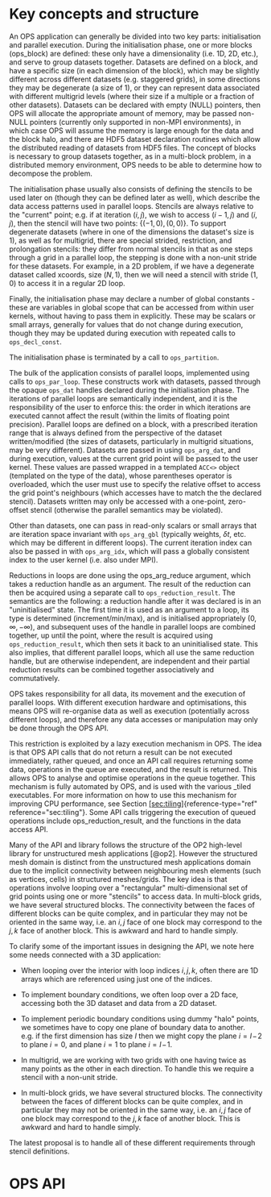 # Key concepts and structure

An OPS application can generally be divided into two key parts:
initialisation and parallel execution. During the initialisation phase,
one or more blocks (ops_block) are defined: these only have a dimensionality (i.e. 1D, 2D, etc.), and serve to group datasets together. Datasets are defined on a
block, and have a specific size (in each dimension of the block), which
may be slightly different across different datasets (e.g. staggered
grids), in some directions they may be degenerate (a size of 1), or they
can represent data associated with different multigrid levels (where
their size if a multiple or a fraction of other datasets). Datasets can
be declared with empty (NULL) pointers, then OPS will allocate the
appropriate amount of memory, may be passed non-NULL pointers (currently
only supported in non-MPI environments), in which case OPS will assume
the memory is large enough for the data and the block halo, and there
are HDF5 dataset declaration routines which allow the distributed
reading of datasets from HDF5 files. The concept of blocks is necessary
to group datasets together, as in a multi-block problem, in a
distributed memory environment, OPS needs to be able to determine how to
decompose the problem.

The initialisation phase usually also consists of defining the stencils
to be used later on (though they can be defined later as well), which
describe the data access patterns used in parallel loops. Stencils are
always relative to the "current" point; e.g. if at iteration $(i,j)$, we
wish to access $(i{-}1,j)$ and $(i,j)$, then the stencil will have two
points: $\{(-1, 0), (0, 0)\}$. To support degenerate datasets (where in
one of the dimensions the dataset's size is 1), as well as for
multigrid, there are special strided, restriction, and prolongation
stencils: they differ from normal stencils in that as one steps through
a grid in a parallel loop, the stepping is done with a non-unit stride
for these datasets. For example, in a 2D problem, if we have a
degenerate dataset called xcoords, size $(N,1)$, then we will need a
stencil with stride $(1,0)$ to access it in a regular 2D loop.

Finally, the initialisation phase may declare a number of global
constants - these are variables in global scope that can be accessed
from within user kernels, without having to pass them in explicitly.
These may be scalars or small arrays, generally for values that do not
change during execution, though they may be updated during execution
with repeated calls to `ops_decl_const`.

The initialisation phase is terminated by a call to `ops_partition`.

The bulk of the application consists of parallel loops, implemented
using calls to `ops_par_loop`. These constructs work with datasets,
passed through the opaque `ops_dat` handles declared during the
initialisation phase. The iterations of parallel loops are semantically
independent, and it is the responsibility of the user to enforce this:
the order in which iterations are executed cannot affect the result
(within the limits of floating point precision). Parallel loops are
defined on a block, with a prescribed iteration range that is always
defined from the perspective of the dataset written/modified (the sizes
of datasets, particularly in multigrid situations, may be very
different). Datasets are passed in using `ops_arg_dat`, and during
execution, values at the current grid point will be passed to the user
kernel. These values are passed wrapped in a templated `ACC<>` object
(templated on the type of the data), whose parentheses operator is
overloaded, which the user must use to specify the relative offset to
access the grid point's neighbours (which accesses have to match the the
declared stencil). Datasets written may only be accessed with a
one-point, zero-offset stencil (otherwise the parallel semantics may be
violated).

Other than datasets, one can pass in read-only scalars or small arrays
that are iteration space invariant with `ops_arg_gbl` (typically
weights, $\delta t$, etc. which may be different in different loops).
The current iteration index can also be passed in with `ops_arg_idx`,
which will pass a globally consistent index to the user kernel (i.e.
also under MPI).

Reductions in loops are done using the ops_arg_reduce argument, which
takes a reduction handle as an argument. The result of the reduction can
then be acquired using a separate call to `ops_reduction_result`. The
semantics are the following: a reduction handle after it was declared is
in an "uninitialised" state. The first time it is used as an argument to
a loop, its type is determined (increment/min/max), and is initialised
appropriately $(0,\infty,-\infty)$, and subsequent uses of the handle in
parallel loops are combined together, up until the point, where the
result is acquired using `ops_reduction_result`, which then sets it back
to an uninitialised state. This also implies, that different parallel
loops, which all use the same reduction handle, but are otherwise
independent, are independent and their partial reduction results can be
combined together associatively and commutatively.

OPS takes responsibility for all data, its movement and the execution of
parallel loops. With different execution hardware and optimisations,
this means OPS will re-organise data as well as execution (potentially
across different loops), and therefore any data accesses or manipulation
may only be done through the OPS API.

This restriction is exploited by a lazy execution mechanism in OPS. The
idea is that OPS API calls that do not return a result can be not
executed immediately, rather queued, and once an API call requires
returning some data, operations in the queue are executed, and the
result is returned. This allows OPS to analyse and optimise operations
in the queue together. This mechanism is fully automated by OPS, and is
used with the various \_tiled executables. For more information on how
to use this mechanism for improving CPU performance, see Section
[\[sec:tiling\]](#sec:tiling){reference-type="ref"
reference="sec:tiling"}. Some API calls triggering the execution of
queued operations include ops_reduction_result, and the functions in the
data access API.


Many of the API and library follows the structure of the OP2 high-level
library for unstructured mesh applications [@op2]. However the
structured mesh domain is distinct from the unstructured mesh
applications domain due to the implicit connectivity between
neighbouring mesh elements (such as vertices, cells) in structured
meshes/grids. The key idea is that operations involve looping over a
"rectangular" multi-dimensional set of grid points using one or more
"stencils" to access data. In multi-block grids, we have several
structured blocks. The connectivity between the faces of different
blocks can be quite complex, and in particular they may not be oriented
in the same way, i.e. an $i,j$ face of one block may correspond to the
$j,k$ face of another block. This is awkward and hard to handle simply.

To clarify some of the important issues in designing the API, we note
here some needs connected with a 3D application:

-   When looping over the interior with loop indices $i,j,k$, often
    there are 1D arrays which are referenced using just one of the
    indices.

-   To implement boundary conditions, we often loop over a 2D face,
    accessing both the 3D dataset and data from a 2D dataset.

-   To implement periodic boundary conditions using dummy "halo" points,
    we sometimes have to copy one plane of boundary data to another.
    e.g. if the first dimension has size $I$ then we might copy the
    plane $i=I\!-\!2$ to plane $i=0$, and plane $i=1$ to plane
    $i=I\!-\!1$.

-   In multigrid, we are working with two grids with one having twice as
    many points as the other in each direction. To handle this we
    require a stencil with a non-unit stride.

-   In multi-block grids, we have several structured blocks. The
    connectivity between the faces of different blocks can be quite
    complex, and in particular they may not be oriented in the same way,
    i.e. an $i,j$ face of one block may correspond to the $j,k$ face of
    another block. This is awkward and hard to handle simply.

The latest proposal is to handle all of these different requirements
through stencil definitions.

# OPS API 

